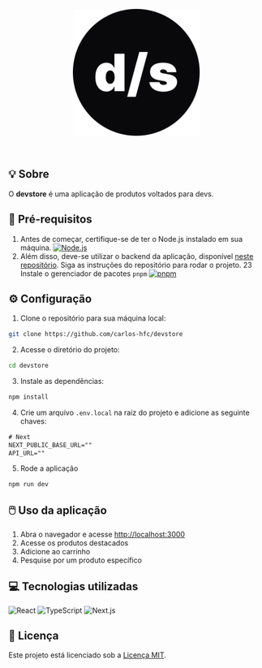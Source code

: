 <p align="center">
  <img src="./public/favicon/favicon2048x2048.png" width="250" /> 
</p>

<br/>

## :bulb: Sobre

O **devstore** é uma aplicação de produtos voltados para devs.

## :page_with_curl: Pré-requisitos

1. Antes de começar, certifique-se de ter o Node.js instalado em sua máquina. 
    <a href="https://nodejs.org">
      <img width="30" src="https://user-images.githubusercontent.com/25181517/183568594-85e280a7-0d7e-4d1a-9028-c8c2209e073c.png" alt="Node.js" title="Node.js"/>
    </a>
2. Além disso, deve-se utilizar o backend da aplicação, disponível [neste repositório](https://github.com/rocketseat-education/ignite-devstore-api). Siga as instruções do repositório para rodar o projeto.
23 Instale o gerenciador de pacotes `pnpm` 
    <a href="https://pnpm.io">
      <img width="30" src="https://pnpm.io/pt/img/pnpm-no-name-with-frame.svg" alt="pnpm" title="pnpm"/>
    </a>

## :gear: Configuração

1. Clone o repositório para sua máquina local:

```bash
git clone https://github.com/carlos-hfc/devstore
```

2. Acesse o diretório do projeto:

```bash
cd devstore
```

3. Instale as dependências:

```bash
npm install
```

4. Crie um arquivo `.env.local` na raiz do projeto e adicione as seguinte chaves:

```env
# Next
NEXT_PUBLIC_BASE_URL=""
API_URL=""
```

5. Rode a aplicação

```bash
npm run dev
```

## :computer_mouse: Uso da aplicação

1. Abra o navegador e acesse [http://localhost:3000](http://localhost:3000)
2. Acesse os produtos destacados
3. Adicione ao carrinho
4. Pesquise por um produto específico


## :computer: Tecnologias utilizadas

<p float="left">
  <img width="50" src="https://user-images.githubusercontent.com/25181517/183897015-94a058a6-b86e-4e42-a37f-bf92061753e5.png" alt="React" title="React"/>
  <img width="50" src="https://user-images.githubusercontent.com/25181517/183890598-19a0ac2d-e88a-4005-a8df-1ee36782fde1.png" alt="TypeScript" title="TypeScript"/>
  <img width="50" src="https://github.com/marwin1991/profile-technology-icons/assets/136815194/5f8c622c-c217-4649-b0a9-7e0ee24bd704" alt="Next.js" title="Next.js"/>
</p>

## :page_facing_up: Licença

Este projeto está licenciado sob a [Licença MIT](LICENSE).